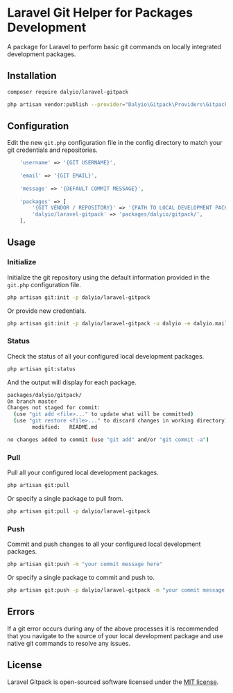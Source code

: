 # Laravel Git Helper for Packages Development
A package for Laravel to perform basic git commands on locally integrated development packages.

## Installation

``` bash
composer require dalyio/laravel-gitpack
```

``` bash
php artisan vendor:publish --provider="Dalyio\Gitpack\Providers\GitpackServiceProvider"
```

## Configuration

Edit the new `git.php` configuration file in the config directory to match your git credentials and repositories.

```php
    'username' => '{GIT USERNAME}',
    
    'email' => '{GIT EMAIL}',
    
    'message' => '{DEFAULT COMMIT MESSAGE}',
    
    'packages' => [
        '{GIT VENDOR / REPOSITORY}' => '{PATH TO LOCAL DEVELOPMENT PACKAGE}',
        'dalyio/laravel-gitpack' => 'packages/dalyio/gitpack/',
    ],
```

## Usage

### Initialize

Initialize the git repository using the default information provided in the `git.php` configuration file.

``` bash
php artisan git:init -p dalyio/laravel-gitpack
```

Or provide new credentials.

``` bash
php artisan git:init -p dalyio/laravel-gitpack -u dalyio -e dalyio.mail@gmail.com 
```

### Status

Check the status of all your configured local development packages.

``` bash
php artisan git:status
```

And the output will display for each package.

``` bash
packages/dalyio/gitpack/
On branch master
Changes not staged for commit:
  (use "git add <file>..." to update what will be committed)
  (use "git restore <file>..." to discard changes in working directory)
        modified:   README.md

no changes added to commit (use "git add" and/or "git commit -a")
```

### Pull

Pull all your configured local development packages.

``` bash
php artisan git:pull
```

Or specify a single package to pull from.

``` bash
php artisan git:pull -p dalyio/laravel-gitpack
```

### Push

Commit and push changes to all your configured local development packages.

``` bash
php artisan git:push -m "your commit message here"
```

Or specify a single package to commit and push to.

``` bash
php artisan git:push -p dalyio/laravel-gitpack -m "your commit message here"
```

## Errors

If a git error occurs during any of the above processes it is recommended that you navigate to the source of your local development package and use native git commands to resolve any issues.

## License

Laravel Gitpack is open-sourced software licensed under the [MIT license](LICENSE).
